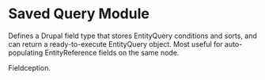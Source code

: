 # Saved Query Module
Defines a Drupal field type that stores EntityQuery conditions and sorts, and can return a ready-to-execute EntityQuery object. Most useful for auto-populating EntityReference fields on the same node.

Fieldception.